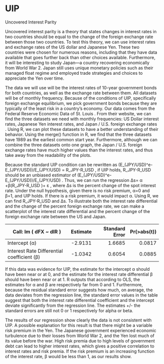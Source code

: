 # UIP
Uncovered Interest Parity

Uncovered interest parity is a theory that states changes in interest rates in two countries should be equal to the change of the foreign exchange rate between those two countries. To test this theory, we can use interest rates and exchange rates of the US dollar and Japanese Yen. These two countries were chosen for numerous reasons, including that they have data available that goes further back than other choices available. Furthermore, it will be interesting to study Japan—a country recovering economically from World War 2. Japan still uses unique monetary policies such as their managed float regime and employed trade strategies and choices to appreciate the Yen over time.

The data we will use will be the interest rates of 10-year government bonds for both countries, as well as the exchange rate between them. All datasets will be of monthly frequency. Because of the conditions of UIP, specifically foreign exchange equilibrium, we pick government bonds because they are typically of the least risk in a country’s economy. Our data comes from the Federal Reserve Economic Data of St. Louis . From their website, we can find the three datasets we need with monthly frequencies: US Dollar interest rates, Japanese Yen interest rates, and Japan / U.S. foreign exchange rates . Using R, we can plot these datasets to have a better understanding of their behavior. Using the merge() function in R, we find that the three datasets have 1989 as the earliest common start year. Furthermore, although we can combine the three datasets onto one graph, the Japan / U.S. foreign exchange rates have much higher values than the interest rates, and thus take away from the readability of the plots. 

Because the standard UIP condition can be rewritten as  (E_(JPY/USD)^e-E_(JPY/USD))/E_(JPY/USD) = R_JPY-R_USD , if UIP holds, R_JPY-R_USD should be an unbiased estimator of  (E_(JPY/USD)^e-E_(JPY/USD))/E_(JPY/USD) . Thus, we can run the regression ∆s= α +β(R_JPY-R_USD )+ ε , where ∆s is the percent change of the spot interest rate. Under the null hypothesis, given there is no risk premium, α=0 and β=1, and UIP holds. If there is a risk premium, it would impact α. Using R, we can find R_JPY-R_USD and ∆s. To illustrate both the interest rate differential and the change of the percent foreign exchange rate, we can make a scatterplot of the interest rate differential and the percent change of the foreign exchange rate between the US and Japan.


| Call: lm ( dFX ~ dIR )                     | Estimate | Standard Error | Pr(>abs(t)) |
| ------------------------------------------ |:--------:| --------------:| --------:|
| Intercept (α)                              | -2.9131  | 1.6685         | 0.0817   |
| Interest Rate Differential coefficient (β) | -1.0342  | 0.6054         | 0.0885   |


If this data was evidence for UIP, the estimate for the intercept α should have been near or at 0, and the estimate for the interest rate differential β should have been near or at 1. R outputs that according to OLS, the estimates for α  and β are respectively far from 0 and 1. Furthermore, because the residual standard error suggests how much, on average, the data deviates from the regression line, the standard error values in the table suggest that both the interest rate differential coefficient and the intercept deviate significantly from the regression line. The estimates +/- the standard errors are still not 0 or 1 respectively for alpha or beta. 

The results of our regression show clearly the data is not consistent with UIP. A possible explanation for this result is that there might be a variable risk premium in the Yen. The Japanese government experienced economic turbulence due to their losses from World War 2, and the Yen lost much of its value before the war. High risk premia due to high levels of government debt can lead to higher interest rates, which gives a positive correlation to interest rates and risk premia. If the risk premium is an increasing function of the interest rate, β would be less than 1, as our results show. 



